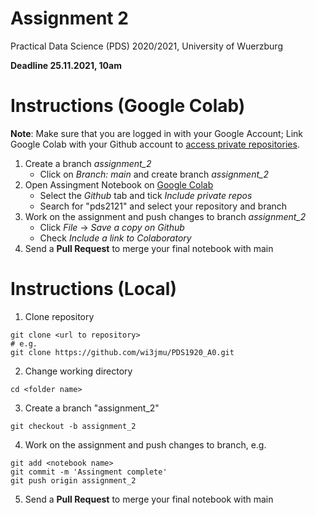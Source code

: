 # Assignment 2
Practical Data Science (PDS) 2020/2021, University of Wuerzburg

__Deadline 25.11.2021, 10am__ 

# Instructions (Google Colab)
__Note__: Make sure that you are logged in with your Google Account; Link Google Colab with your Github account to [access private repositories](https://colab.research.google.com/github/).
1. Create a branch *assignment_2*
   - Click on *Branch: main* and create branch *assignment_2*
2. Open Assingment Notebook on [Google Colab](https://colab.research.google.com/)
   - Select the *Github* tab and tick *Include private repos*
   - Search for "pds2121" and select your repository and branch
3. Work on the assignment and push changes to branch *assignment_2*
   - Click *File* -> *Save a copy on Github* 
   - Check *Include a link to Colaboratory*
4. Send a __Pull Request__ to merge your final notebook with main 

# Instructions (Local)
1. Clone repository
```
git clone <url to repository> 
# e.g.
git clone https://github.com/wi3jmu/PDS1920_A0.git

```
2. Change working directory
```
cd <folder name>

```
3. Create a branch "assignment_2"
```
git checkout -b assignment_2

```
4. Work on the assignment and push changes to branch, e.g.
```
git add <notebook name>
git commit -m 'Assingment complete'
git push origin assignment_2

```
5. Send a __Pull Request__ to merge your final notebook with main 
